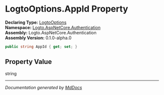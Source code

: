 ﻿<!--  
  <auto-generated>   
    The contents of this file were generated by a tool.  
    Changes to this file may be list if the file is regenerated  
  </auto-generated>   
-->

# LogtoOptions.AppId Property

**Declaring Type:** [LogtoOptions](../index.md)  
**Namespace:** [Logto.AspNetCore.Authentication](../../index.md)  
**Assembly:** Logto.AspNetCore.Authentication  
**Assembly Version:** 0.1.0\-alpha.0

```csharp
public string AppId { get; set; }
```

## Property Value

string

___

*Documentation generated by [MdDocs](https://github.com/ap0llo/mddocs)*
